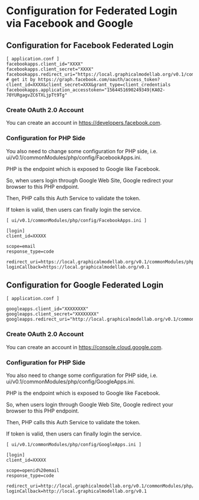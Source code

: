 # Configuration for Federated Login via Facebook and Google

## Configuration for Facebook Federated Login
```
[ application.conf ]
facebookapps.client_id="XXXX"
facebookapps.client_secret="XXXX"
facebookapps.redirect_uri="https://local.graphicalmodellab.org/v0.1/commonModules/php/modules/Auth.php/auth/facebookAppsLogin/authenticate"
# get it by https://graph.facebook.com/oauth/access_token?client_id=XXXX&client_secret=XXX&grant_type=client_credentials
facebookapps.application_accesstoken="1564451690249349|KA02-70YURgagvZC6TXLjpTt9Tg"

```

### Create OAuth 2.0 Account
You can create an account in https://developers.facebook.com.

### Configuration for PHP Side
You also need to change some configuration for PHP side, i.e. ui/v0.1/commonModules/php/config/FacebookApps.ini.

PHP is the endpoint which is exposed to Google like Facebook.

So, when users login through Google Web Site, Google redirect your browser to this PHP endpoint.

Then, PHP calls this Auth Service to validate the token.

If token is valid, then users can finally login the service.

```
[ ui/v0.1/commonModules/php/config/FacebookApps.ini ]

[login]
client_id=XXXXX

scope=email
response_type=code

redirect_uri=https://local.graphicalmodellab.org/v0.1/commonModules/php/modules/Auth.php/auth/facebookAppsLogin/authenticate
loginCallback=https://local.graphicalmodellab.org/v0.1

```


## Configuration for Google Federated Login

```
[ application.conf ]

googleapps.client_id="XXXXXXXX"
googleapps.client_secret="XXXXXXXX"
googleapps.redirect_uri="http://local.graphicalmodellab.org/v0.1/commonModules/php/modules/Auth.php/auth/googleAppsLogin/authenticate"

```

### Create OAuth 2.0 Account
You can create an account in https://console.cloud.google.com.

### Configuration for PHP Side
You also need to change some configuration for PHP side, i.e. ui/v0.1/commonModules/php/config/GoogleApps.ini.

PHP is the endpoint which is exposed to Google like Facebook.

So, when users login through Google Web Site, Google redirect your browser to this PHP endpoint.

Then, PHP calls this Auth Service to validate the token.

If token is valid, then users can finally login the service.

```
[ ui/v0.1/commonModules/php/config/GoogleApps.ini ]

[login]
client_id=XXXXX

scope=openid%20email
response_type=code

redirect_uri=http://local.graphicalmodellab.org/v0.1/commonModules/php/modules/Auth.php/auth/googleAppsLogin/authenticate
loginCallback=http://local.graphicalmodellab.org/v0.1

```

